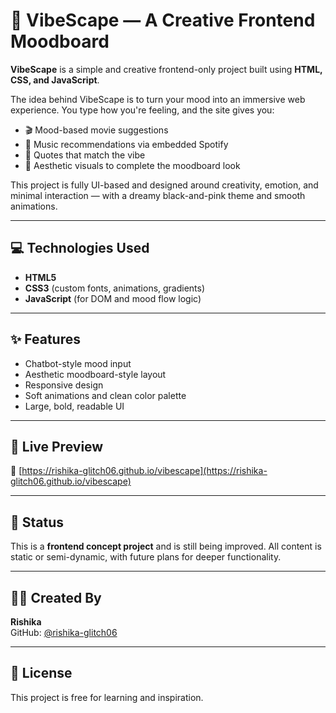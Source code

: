 # 🌌 VibeScape — A Creative Frontend Moodboard

**VibeScape** is a simple and creative frontend-only project built using **HTML, CSS, and JavaScript**.

The idea behind VibeScape is to turn your mood into an immersive web experience. You type how you're feeling, and the site gives you:

- 🎬 Mood-based movie suggestions  
- 🎵 Music recommendations via embedded Spotify  
- 📝 Quotes that match the vibe  
- 🎨 Aesthetic visuals to complete the moodboard look

This project is fully UI-based and designed around creativity, emotion, and minimal interaction — with a dreamy black-and-pink theme and smooth animations.

---

## 💻 Technologies Used

- **HTML5**  
- **CSS3** (custom fonts, animations, gradients)  
- **JavaScript** (for DOM and mood flow logic)

---

## ✨ Features

- Chatbot-style mood input  
- Aesthetic moodboard-style layout  
- Responsive design  
- Soft animations and clean color palette  
- Large, bold, readable UI

---

## 🚀 Live Preview

🔗 [https://rishika-glitch06.github.io/vibescape](https://rishika-glitch06.github.io/vibescape)

---

## 📌 Status

This is a **frontend concept project** and is still being improved. All content is static or semi-dynamic, with future plans for deeper functionality.

---

## 🙋‍♀️ Created By

**Rishika**  
GitHub: [@rishika-glitch06](https://github.com/rishika-glitch06)

---

## 📄 License

This project is free for learning and inspiration.
